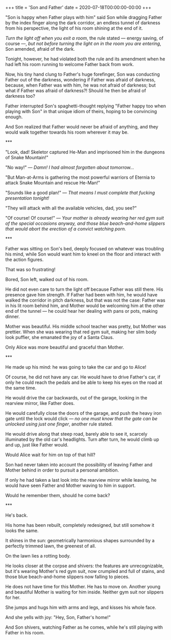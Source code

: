 +++
title = 'Son and Father'
date = 2020-07-18T00:00:00-00:00
+++

"Son is happy when Father plays with him" said Son while dragging Father by the index finger along the dark corridor, an endless tunnel of darkness from his perspective, the light of his room shining at the end of it.

*Turn the light off when you exit a room*, the rule stated — energy saving, of course —, *but not before turning the light on in the room you are entering*, Son amended, afraid of the dark.

Tonight, however, he had violated both the rule and its amendment when he had left his room running to welcome Father back from work.

Now, his tiny hand clung to Father's huge forefinger, Son was conducting Father out of the darkness, wondering if Father was afraid of darkness, because, when Father was with him, he was not afraid of darkness; but what if Father was afraid of darkness?! Should he then be afraid of darkness too?

Father interrupted Son's spaghetti-thought replying "Father happy too when playing with Son" in that unique idiom of theirs, hoping to be convincing enough.

And Son realized that Father would never be afraid of anything, and they would walk together towards his room wherever it may be.

\*\*\*

"Look, dad! Skeletor captured He-Man and imprisoned him in the dungeons of Snake Mountain!"

"No way!" — *Damn! I had almost forgotten about tomorrow...*

"But Man-at-Arms is gathering the most powerful warriors of Eternia to attack Snake Mountain and rescue He-Man!"

"Sounds like a good plan!" — *That means I must complete that fucking presentation tonight!*

"They will attack with all the available vehicles, dad, you see?"

"Of course! Of course!" — *Your mother is already wearing her red gym suit of the special occasions anyway, and those blue beach-and-home slippers that would abort the erection of a convict watching porn.*

\*\*\*

Father was sitting on Son's bed, deeply focused on whatever was troubling his mind, while Son would want him to kneel on the floor and interact with the action figures.

That was so frustrating!

Bored, Son left, walked out of his room.

He did not even care to turn the light off because Father was still there. His presence gave him strength. If Father had been with him, he would have walked the corridor in pitch darkness, but that was not the case: Father was in his lit room behind him, and Mother would be welcoming him at the other end of the tunnel — he could hear her dealing with pans or pots, making dinner.

Mother was beautiful. His middle school teacher was pretty, but Mother was prettier. When she was wearing that red gym suit, making her slim body look puffier, she emanated the joy of a Santa Claus.

Only Alice was more beautiful and graceful than Mother.

\*\*\*

He made up his mind: he was going to take the car and go to Alice!

Of course, he did not have any car. He would have to drive Father's car, if only he could reach the pedals and be able to keep his eyes on the road at the same time.

He would drive the car backwards, out of the garage, looking in the rearview mirror, like Father does.

He would carefully close the doors of the garage, and push the heavy iron gate until the lock would click — *no one must know that the gate can be unlocked using just one finger*, another rule stated.

He would drive along that steep road, barely able to see it, scarcely illuminated by the old car's headlights. Turn after turn, he would climb up and up, just like Father would.

Would Alice wait for him on top of that hill?

Son had never taken into account the possibility of leaving Father and Mother behind in order to pursuit a personal ambition.

If only he had taken a last look into the rearview mirror while leaving, he would have seen Father and Mother waving to him in support.

Would he remember them, should he come back?

\*\*\*

He's back.

His home has been rebuilt, completely redesigned, but still somehow it looks the same.

It shines in the sun: geometrically harmonious shapes surrounded by a perfectly trimmed lawn, the greenest of all.

On the lawn lies a rotting body.

He looks closer at the corpse and shivers: the features are unrecognizable, but it's wearing Mother's red gym suit, now crumpled and full of stains, and those blue beach-and-home slippers now falling to pieces.

He does not have time for this Mother. He has to move on. Another young and beautiful Mother is waiting for him inside. Neither gym suit nor slippers for her.

She jumps and hugs him with arms and legs, and kisses his whole face.

And she yells with joy: "Hey, Son, Father's home!"

And Son shivers, watching Father as he comes, while he's still playing with Father in his room.

